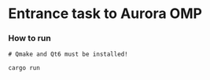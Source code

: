 # Entrance task to Aurora OMP

### How to run

```
# Qmake and Qt6 must be installed!

cargo run
```
